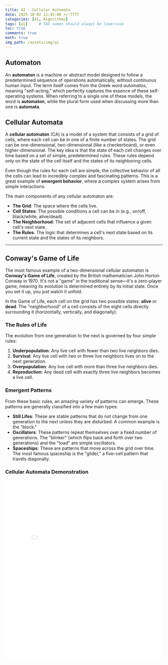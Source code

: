 ```yaml
---
title: AI - Cellular Automata
date: 2025-10-02 12:45:00 +/-TTTT
categories: [AI, Algorithms]
tags: [ai]     # TAG names should always be lowercase
toc: true
comments: true
math: true
img_path: /assets/img/ai
---
```


## Automaton

An **automaton** is a machine or abstract model designed to follow a predetermined sequence of operations automatically, without continuous human input. The term itself comes from the Greek word *automatos*, meaning "self-acting," which perfectly captures the essence of these self-operating systems. When referring to a single one of these models, the word is **automaton**, while the plural form used when discussing more than one is **automata**. 

## Cellular Automata

A **cellular automaton** (CA) is a model of a system that consists of a grid of cells, where each cell can be in one of a finite number of states. The grid can be one-dimensional, two-dimensional (like a checkerboard), or even higher-dimensional. The key idea is that the state of each cell changes over time based on a set of simple, predetermined rules. These rules depend only on the state of the cell itself and the states of its neighboring cells.

Even though the rules for each cell are simple, the collective behavior of all the cells can lead to incredibly complex and fascinating patterns. This is a great example of **emergent behavior**, where a complex system arises from simple interactions.

The main components of any cellular automaton are:
* **The Grid**: The space where the cells live.
* **Cell States**: The possible conditions a cell can be in (e.g., on/off, black/white, alive/dead).
* **The Neighborhood**: The set of adjacent cells that influence a given cell's next state.
* **The Rules**: The logic that determines a cell's next state based on its current state and the states of its neighbors.

---

## Conway's Game of Life

The most famous example of a two-dimensional cellular automaton is **Conway's Game of Life**, created by the British mathematician John Horton Conway in 1970. It's not a "game" in the traditional sense—it's a zero-player game, meaning its evolution is determined entirely by its initial state. Once you set it up, you just watch it unfold.

In the Game of Life, each cell on the grid has two possible states: **alive** or **dead**. The "neighborhood" of a cell consists of the eight cells directly surrounding it (horizontally, vertically, and diagonally).

### The Rules of Life

The evolution from one generation to the next is governed by four simple rules:

1.  **Underpopulation**: Any live cell with fewer than two live neighbors dies.
2.  **Survival**: Any live cell with two or three live neighbors lives on to the next generation.
3.  **Overpopulation**: Any live cell with more than three live neighbors dies.
4.  **Reproduction**: Any dead cell with exactly three live neighbors becomes a live cell.

### Emergent Patterns

From these basic rules, an amazing variety of patterns can emerge. These patterns are generally classified into a few main types:

* **Still Lifes**: These are stable patterns that do not change from one generation to the next unless they are disturbed. A common example is the "block."
* **Oscillators**: These patterns repeat themselves over a fixed number of generations. The "blinker" (which flips back and forth over two generations) and the "toad" are simple oscillators.
* **Spaceships**: These are patterns that move across the grid over time. The most famous spaceship is the "glider," a five-cell pattern that travels diagonally.

### Cellular Automata Demonstration ###

<div style="width:100%; overflow:hidden;">
  <iframe src="{{ site.baseurl }}/assets/pages/ai-cellular-automata.html"
          style="width:180%; height:1050px; border:none; transform:scale(0.55); transform-origin:0 0;">
  </iframe>
</div>



